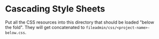 Cascading Style Sheets
======================

Put all the CSS resources into this directory that should be loaded "below the fold". They will get concatenated to `fileadmin/css/<project-name>-below.css`.